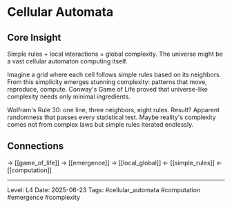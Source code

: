 # Cellular Automata

## Core Insight
Simple rules + local interactions = global complexity. The universe might be a vast cellular automaton computing itself.

Imagine a grid where each cell follows simple rules based on its neighbors. From this simplicity emerges stunning complexity: patterns that move, reproduce, compute. Conway's Game of Life proved that universe-like complexity needs only minimal ingredients.

Wolfram's Rule 30: one line, three neighbors, eight rules. Result? Apparent randomness that passes every statistical test. Maybe reality's complexity comes not from complex laws but simple rules iterated endlessly.

## Connections
→ [[game_of_life]]
→ [[emergence]]
→ [[local_global]]
← [[simple_rules]]
← [[computation]]

---
Level: L4
Date: 2025-06-23
Tags: #cellular_automata #computation #emergence #complexity
